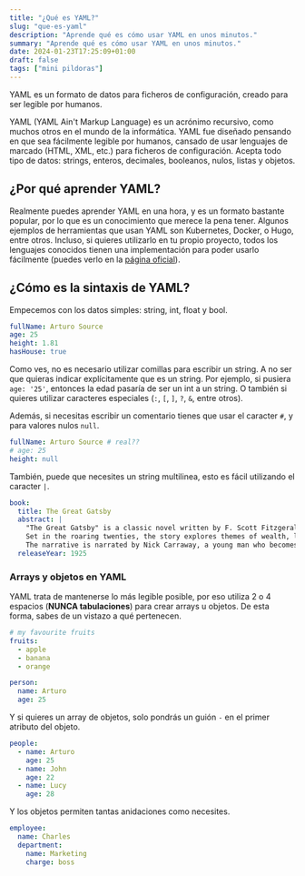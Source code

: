 ```yaml
---
title: "¿Qué es YAML?"
slug: "que-es-yaml"
description: "Aprende qué es cómo usar YAML en unos minutos."
summary: "Aprende qué es cómo usar YAML en unos minutos."
date: 2024-01-23T17:25:09+01:00
draft: false
tags: ["mini pildoras"]
---
```


YAML es un formato de datos para ficheros de configuración, creado para ser legible por humanos.

YAML (YAML Ain't Markup Language) es un acrónimo recursivo, como muchos otros en el mundo de la informática. YAML fue diseñado pensando en que sea fácilmente legible por humanos, cansado de usar lenguajes de marcado (HTML, XML, etc.) para ficheros de configuración. Acepta todo tipo de datos: strings, enteros, decimales, booleanos, nulos, listas y objetos.

## ¿Por qué aprender YAML?

Realmente puedes aprender YAML en una hora, y es un formato bastante popular, por lo que es un conocimiento que merece la pena tener. Algunos ejemplos de herramientas que usan YAML son Kubernetes, Docker, o Hugo, entre otros. Incluso, si quieres utilizarlo en tu propio proyecto, todos los lenguajes conocidos tienen una implementación para poder usarlo fácilmente (puedes verlo en la [página oficial](https://yaml.org/)).

## ¿Cómo es la sintaxis de YAML?

Empecemos con los datos simples: string, int, float y bool.

```yaml
fullName: Arturo Source
age: 25
height: 1.81
hasHouse: true
```

Como ves, no es necesario utilizar comillas para escribir un string. A no ser que quieras indicar explícitamente que es un string. Por ejemplo, si pusiera `age: '25'`, entonces la edad pasaría de ser un int a un string. O también si quieres utilizar caracteres especiales (`:`, `[`, `]`, `?`, `&`, entre otros).

Además, si necesitas escribir un comentario tienes que usar el caracter `#`, y para valores nulos `null`.

```yaml
fullName: Arturo Source # real??
# age: 25
height: null
```

También, puede que necesites un string multilinea, esto es fácil utilizando el caracter `|`.

```yaml
book:
  title: The Great Gatsby
  abstract: |
    "The Great Gatsby" is a classic novel written by F. Scott Fitzgerald.
    Set in the roaring twenties, the story explores themes of wealth, love, and the American Dream through the lens of the mysterious Jay Gatsby. 
    The narrative is narrated by Nick Carraway, a young man who becomes entangled in the lives of Gatsby and his wealthy social circle in Long Island.
  releaseYear: 1925
```

### Arrays y objetos en YAML

YAML trata de mantenerse lo más legible posible, por eso utiliza 2 o 4 espacios (**NUNCA tabulaciones**) para crear arrays u objetos. De esta forma, sabes de un vistazo a qué pertenecen.

```yaml
# my favourite fruits
fruits:
  - apple
  - banana
  - orange
```

```yaml
person:
  name: Arturo
  age: 25
```

Y si quieres un array de objetos, solo pondrás un guión `-` en el primer atributo del objeto.

```yaml
people:
  - name: Arturo
    age: 25
  - name: John
    age: 22
  - name: Lucy
    age: 28
```

Y los objetos permiten tantas anidaciones como necesites.

```yaml
employee:
  name: Charles
  department:
    name: Marketing
    charge: boss
```
